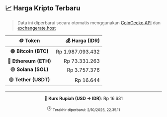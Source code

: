 

<!-- HARGA_KRIPTO -->
## 📈 Harga Kripto Terbaru

> Data ini diperbarui secara otomatis menggunakan [CoinGecko API](https://www.coingecko.com/) dan [exchangerate.host](https://exchangerate.host/)

<div align="center">

| 🪙 Token | 💰 Harga (IDR) |
|:------:|---------------:|
| 🟠 **Bitcoin (BTC)**   | Rp 1.987.093.432 |
| 🔵 **Ethereum (ETH)**  | Rp 73.331.263 |
| 🟣 **Solana (SOL)**    | Rp 3.757.376 |
| 🟢 **Tether (USDT)**   | Rp 16.644 |

---

💱 **Kurs Rupiah (USD → IDR)**: Rp 16.631

🕒 <sub>Terakhir diperbarui: 2/10/2025, 22.35.11</sub>

</div>
<!-- /HARGA_KRIPTO -->